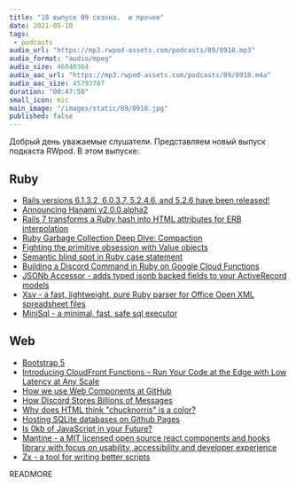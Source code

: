 ```yaml
---
title: "18 выпуск 09 сезона.  и прочее"
date: 2021-05-10
tags:
 - podcasts
audio_url: "https://mp3.rwpod-assets.com/podcasts/09/0918.mp3"
audio_format: "audio/mpeg"
audio_size: 46040364
audio_aac_url: "https://mp3.rwpod-assets.com/podcasts/09/0918.m4a"
audio_aac_size: 45793787
duration: "00:47:50"
small_icon: mic
main_image: "/images/static/09/0918.jpg"
published: false
---
```


Добрый день уважаемые слушатели. Представляем новый выпуск подкаста RWpod. В этом выпуске:

## Ruby

 - [Rails versions 6.1.3.2, 6.0.3.7, 5.2.4.6, and 5.2.6 have been released!](https://weblog.rubyonrails.org/2021/5/5/Rails-versions-6-1-3-2-6-0-3-7-5-2-4-6-and-5-2-6-have-been-released/)
 - [Announcing Hanami v2.0.0.alpha2](https://hanamirb.org/blog/2021/05/04/announcing-hanami-200alpha2/)
 - [Rails 7 transforms a Ruby hash into HTML attributes for ERB interpolation](https://blog.saeloun.com/2021/05/05/rails-7-transform-hash-into-html-for-erb-interpolation)
 - [Ruby Garbage Collection Deep Dive: Compaction](https://jemma.dev/blog/gc-compaction)
 - [Fighting the primitive obsession with Value objects](https://blog.arkency.com/fighting-the-primitive-obsession-with-value-objects/)
 - [Semantic blind spot in Ruby case statement](https://blog.arkency.com/semantic-blind-spot-in-ruby-case-statement/)
 - [Building a Discord Command in Ruby on Google Cloud Functions](https://daniel-azuma.com/blog/2021/04/30/discord-command-in-ruby-on-google-cloud-functions-intro)
 - [JSONb Accessor - adds typed jsonb backed fields to your ActiveRecord models](https://github.com/madeintandem/jsonb_accessor)
 - [Xsv - a fast, lightweight, pure Ruby parser for Office Open XML spreadsheet files](https://github.com/martijn/xsv)
 - [MiniSql - a minimal, fast, safe sql executor](https://github.com/discourse/mini_sql)

## Web

 - [Bootstrap 5](https://blog.getbootstrap.com/2021/05/05/bootstrap-5/)
 - [Introducing CloudFront Functions – Run Your Code at the Edge with Low Latency at Any Scale](https://aws.amazon.com/blogs/aws/introducing-cloudfront-functions-run-your-code-at-the-edge-with-low-latency-at-any-scale/)
 - [How we use Web Components at GitHub](https://github.blog/2021-05-04-how-we-use-web-components-at-github/)
 - [How Discord Stores Billions of Messages](https://blog.discord.com/how-discord-stores-billions-of-messages-7fa6ec7ee4c7#.dzqq7q4o7)
 - [Why does HTML think "chucknorris" is a color?](https://stackoverflow.com/questions/8318911/why-does-html-think-chucknorris-is-a-color)
 - [Hosting SQLite databases on Github Pages](https://phiresky.github.io/blog/2021/hosting-sqlite-databases-on-github-pages/)
 - [Is 0kb of JavaScript in your Future?](https://dev.to/this-is-learning/is-0kb-of-javascript-in-your-future-48og)
 - [Mantine - a MIT licensed open source react components and hooks library with focus on usability, accessibility and developer experience](https://mantine.dev/)
 - [Zx - a tool for writing better scripts](https://github.com/google/zx)

READMORE
